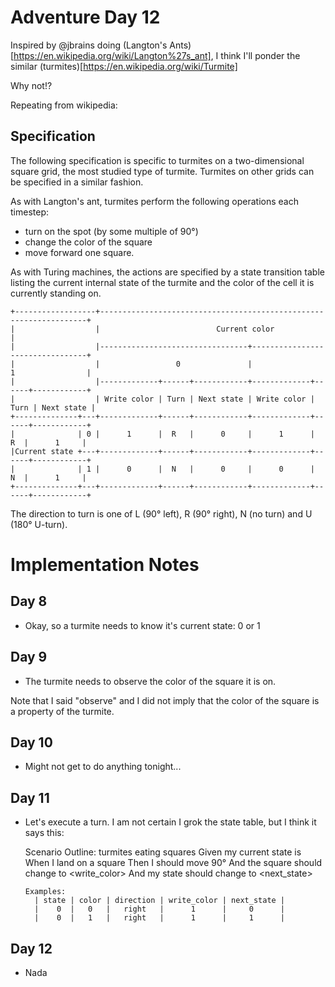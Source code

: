 # Adventure Day 12

Inspired by @jbrains doing (Langton's Ants)[https://en.wikipedia.org/wiki/Langton%27s_ant], I think I'll ponder the similar
(turmites)[https://en.wikipedia.org/wiki/Turmite]

Why not!?

Repeating from wikipedia:

## Specification

The following specification is specific to turmites on a two-dimensional square grid, the most studied type of turmite. Turmites on other grids can be specified in a similar fashion.

As with Langton's ant, turmites perform the following operations each timestep:

- turn on the spot (by some multiple of 90°)
- change the color of the square
- move forward one square.

As with Turing machines, the actions are specified by a state transition table listing the current internal
state of the turmite and the color of the cell it is currently standing on.

    +------------------+-------------------------------------------------------------------+
    |                  |                          Current color                            |
    |                  |---------------------------------+---------------------------------+
    |                  |                 0               |                1                |
    |                  |-------------+------+------------+-------------+------+------------+
    |                  | Write color | Turn | Next state | Write color | Turn | Next state |
    +--------------+---+-------------+------+------------+-------------+------+------------+
    |              | 0 |      1      |  R   |      0     |      1      |   R  |      1     |
    |Current state +---+-------------+------+------------+-------------+------+------------+
    |              | 1 |      0      |  N   |      0     |      0      |   N  |      1     |
    +--------------+---+-------------+------+------------+-------------+------+------------+

The direction to turn is one of L (90° left), R (90° right), N (no turn) and U (180° U-turn).

# Implementation Notes

## Day 8

* Okay, so a turmite needs to know it's current state: 0 or 1

## Day 9

* The turmite needs to observe the color of the square it is on.

Note that I said "observe" and I did not imply that the color of the square is a property of the turmite.

## Day 10

* Might not get to do anything tonight...

## Day 11

* Let's execute a turn. I am not certain I grok the state table, but I think it says this:


    Scenario Outline: turmites eating squares
      Given my current state is <state>
      When I land on a <color> square
      Then I should move 90° <direction>
      And the square should change to <write_color>
      And my state should change to <next_state>

      Examples:
        | state | color | direction | write_color | next_state |
        |    0  |   0   |   right   |      1      |     0      |
        |    0  |   1   |   right   |      1      |     1      |

## Day 12

* Nada